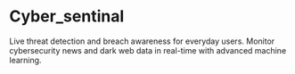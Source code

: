 # Cyber_sentinal
 Live threat detection and breach awareness for everyday users. Monitor cybersecurity news and dark web data in real-time with advanced machine learning.
